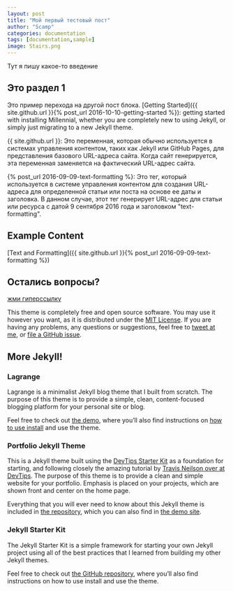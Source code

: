 ```yaml
---
layout: post
title: "Мой первый тестовый пост"
author: "Scamp"
categories: documentation
tags: [documentation,sample]
image: Stairs.png
---
```


Тут я пишу какое-то введение

## Это раздел 1

Это пример перехода на другой пост блока. 
[Getting Started]({{ site.github.url }}{% post_url 2016-10-10-getting-started %}): getting started with installing Millennial, whether you are completely new to using Jekyll, or simply just migrating to a new Jekyll theme.

{{ site.github.url }}: Это переменная, которая обычно используется в системах управления контентом, таких как Jekyll или GitHub Pages, для представления базового URL-адреса сайта. Когда сайт генерируется, эта переменная заменяется на фактический URL-адрес сайта.

{% post_url 2016-09-09-text-formatting %}: Это тег, который используется в системе управления контентом для создания URL-адреса для определенной статьи или поста на основе ее даты и заголовка. В данном случае, этот тег генерирует URL-адрес для статьи или ресурса с датой 9 сентября 2016 года и заголовком "text-formatting".

## Example Content

[Text and Formatting]({{ site.github.url }}{% post_url 2016-09-09-text-formatting %})

## Остались вопросы?

[жми гиперссылку](https://scamp34.github.io)

This theme is completely free and open source software. You may use it however you want, as it is distributed under the [MIT License](http://choosealicense.com/licenses/mit/). If you are having any problems, any questions or suggestions, feel free to [tweet at me](https://twitter.com/intent/tweet?text=My%20question%20about%20Millennial;via=paululele), or [file a GitHub issue](https://github.com/lenpaul/Millennial/issues/new).

## More Jekyll!

### Lagrange

Lagrange is a minimalist Jekyll blog theme that I built from scratch. The purpose of this theme is to provide a simple, clean, content-focused blogging platform for your personal site or blog.

Feel free to check out <a href="https://lenpaul.github.io/Lagrange/" target="_blank">the demo</a>, where you’ll also find instructions on <a href="https://lenpaul.github.io/Lagrange/journal/getting-started.html">how to use install</a> and use the theme.

### Portfolio Jekyll Theme

This is a Jekyll theme built using the [DevTips Starter Kit](http://devtipsstarterkit.com/) as a foundation for starting, and following closely the amazing tutorial by [Travis Neilson over at DevTips](https://www.youtube.com/watch?v=T6jKLsxbFg4&list=PL0CB3OvPhDA_STygmp3sDenx3UpdOMk7P). The purpose of this theme is to provide a clean and simple website for your portfolio. Emphasis is placed on your projects, which are shown front and center on the home page.

Everything that you will ever need to know about this Jekyll theme is included in [the repository](https://github.com/LeNPaul/portfolio-jekyll-theme), which you can also find in [the demo site](https://lenpaul.github.io/portfolio-jekyll-theme/).

### Jekyll Starter Kit

The Jekyll Starter Kit is a simple framework for starting your own Jekyll project using all of the best practices that I learned from building my other Jekyll themes.

Feel free to check out <a href="https://github.com/LeNPaul/jekyll-starter-kit" target="_blank">the GitHub repository</a>, where you’ll also find instructions on how to use install and use the theme.
